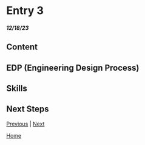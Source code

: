 # Entry 3
##### 12/18/23

## Content 
## EDP (Engineering Design Process)
## Skills 
## Next Steps 

[Previous](entry02.md) | [Next](entry04.md)

[Home](../README.md)
